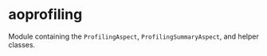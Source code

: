 # aoprofiling

Module containing the `ProfilingAspect`, `ProfilingSummaryAspect`, and helper classes. 

